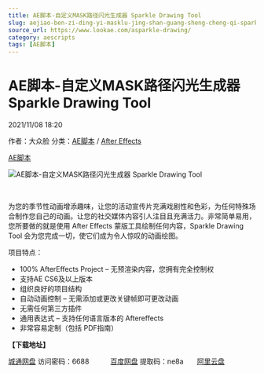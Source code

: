 ```yaml
---
title: AE脚本-自定义MASK路径闪光生成器 Sparkle Drawing Tool
slug: aejiao-ben-zi-ding-yi-masklu-jing-shan-guang-sheng-cheng-qi-sparkle-drawing-tool
source_url: https://www.lookae.com/asparkle-drawing/
category: aescripts
tags: [AE脚本]
---
```

# AE脚本-自定义MASK路径闪光生成器 Sparkle Drawing Tool

2021/11/08 18:20

作者：大众脸
分类：[AE脚本](https://www.lookae.com/after-effects/aescripts/) / [After Effects](https://www.lookae.com/after-effects/)

[AE脚本](https://www.lookae.com/tag/ae%e8%84%9a%e6%9c%ac/)

![AE脚本-自定义MASK路径闪光生成器 Sparkle Drawing Tool](https://www.lookae.com/wp-content/uploads/2021/11/Sparkle-Drawing-Tool-34617761.jpg "AE脚本-自定义MASK路径闪光生成器 Sparkle Drawing Tool-LookAE.com")

[﻿﻿﻿](https://cloud.video.taobao.com//play/u/705956171/p/1/e/6/t/1/335834690826.mp4)

为您的季节性动画增添趣味，让您的活动宣传片充满戏剧性和色彩，为任何特殊场合制作您自己的动画。让您的社交媒体内容引人注目且充满活力。非常简单易用，您所要做的就是使用 After Effects 蒙版工具绘制任何内容，Sparkle Drawing Tool 会为您完成一切，使它们成为令人惊叹的动画绘图。

项目特点：

* 100% AfterEffects Project – 无预渲染内容，您拥有完全控制权
* 支持AE CS6及以上版本
* 组织良好的项目结构
* 自动动画控制 – 无需添加或更改关键帧即可更改动画
* 无需任何第三方插件
* 通用表达式 – 支持任何语言版本的 Aftereffects
* 非常容易定制（包括 PDF指南）

**【下载地址】**

[城通网盘](https://url62.ctfile.com/f/680462-520020484-717fdf) 访问密码：6688           [百度网盘](https://pan.baidu.com/s/1XzDLs6_JXAZ62NwPAhsOmQ) 提取码：ne8a       [阿里云盘](https://www.aliyundrive.com/s/VBdZ3VWjz5o)
